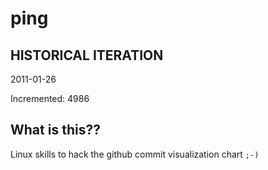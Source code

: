 # ping

## HISTORICAL ITERATION
2011-01-26

Incremented: 4986

## What is this?? 
Linux skills to hack the github commit visualization chart `;-)`
